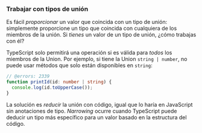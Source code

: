 
### Trabajar con tipos de unión


Es fácil _proporcionar_ un valor que coincida con un tipo de unión: simplemente proporcione un tipo que coincida con cualquiera de los miembros de la unión.
Si _tienes_ un valor de un tipo de unión, ¿cómo trabajas con él?

TypeScript solo permitirá una operación si es válida para _todos_ los miembros de la Union.
Por ejemplo, si tiene la Union `string | number`, no puede usar métodos que solo están disponibles en `string`:

```ts twoslash
// @errors: 2339
function printId(id: number | string) {
  console.log(id.toUpperCase());
}
```
La solución es _reducir_ la unión con código, igual que lo haría en JavaScript sin anotaciones de tipo.
_Narrowing_ ocurre cuando TypeScript puede deducir un tipo más específico para un valor basado en la estructura del código.

<!--
Another example is to use a function like `Array.isArray`:

```ts twoslash
function welcomePeople(x: string[] | string) {
  if (Array.isArray(x)) {
    // Here: 'x' is 'string[]'
    console.log("Hello, " + x.join(" and "));
  } else {
    // Here: 'x' is 'string'
    console.log("Welcome lone traveler " + x);
  }
}
```
-->
